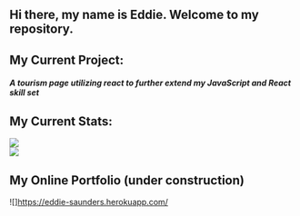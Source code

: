 ## Hi there, my name is Eddie. Welcome to my repository.

## My Current Project:

##### A tourism page utilizing react to further extend my JavaScript and React skill set

## My Current Stats:
![](https://github-readme-stats.vercel.app/api?username=SaundersEddie)<br>
![](https://github-readme-stats.vercel.app/api/top-langs/?username=SaundersEddie)

## My Online Portfolio (under construction)
![]https://eddie-saunders.herokuapp.com/
